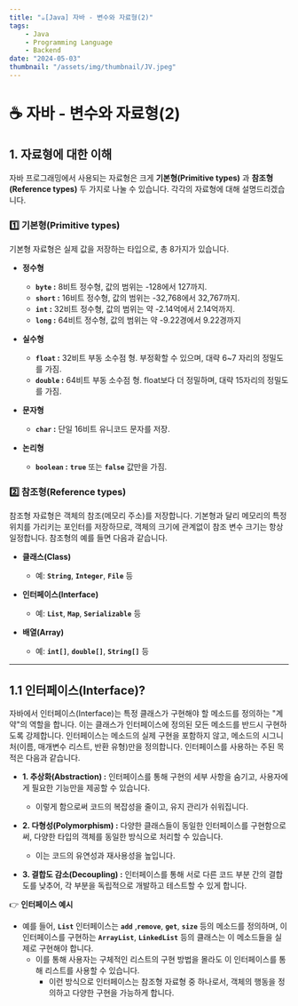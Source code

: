 ```yaml
---
title: "☕️[Java] 자바 - 변수와 자료형(2)"
tags:
    - Java
    - Programming Language
    - Backend
date: "2024-05-03"
thumbnail: "/assets/img/thumbnail/JV.jpeg"
---
```


# ☕️ 자바 - 변수와 자료형(2)

## 1. 자료형에 대한 이해
자바 프로그래밍에서 사용되는 자료형은 크게 **기본형(Primitive types)** 과 **참조형(Reference types)** 두 가지로 나눌 수 있습니다.
각각의 자료형에 대해 설명드리겠습니다.

### 1️⃣ 기본형(Primitive types)
기본형 자료형은 실제 값을 저장하는 타입으로, 총 8가지가 있습니다.

- **정수형**
    - **`byte` :** 8비트 정수형, 값의 범위는 -128에서 127까지.
    - **`short` :** 16비트 정수형, 값의 범위는 -32,768에서 32,767까지.
    - **`int` :** 32비트 정수형, 값의 범위는 약 -2.14억에서 2.14억까지.
    - **`long` :** 64비트 정수형, 값의 범위는 약 -9.22경에서 9.22경까지

- **실수형**
    - **`float` :** 32비트 부동 소수점 형. 부정확할 수 있으며, 대략 6~7 자리의 정밀도를 가짐.
    - **`double` :** 64비트 부동 소수점 형. float보다 더 정밀하며, 대략 15자리의 정밀도를 가짐.

- **문자형**
    - **`char` :** 단일 16비트 유니코드 문자를 저장.

- **논리형**
    - **`boolean` :** **`true`** 또는 **`false`** 값만을 가짐.

### 2️⃣ 참조형(Reference types)
참조형 자료형은 객체의 참조(메모리 주소)를 저장합니다.
기본형과 달리 메모리의 특정 위치를 가리키는 포인터를 저장하므로, 객체의 크기에 관계없이 참조 변수 크기는 항상 일정합니다.
참조형의 예를 들면 다음과 같습니다.

- **클래스(Class)**
    - 예: **`String`**, **`Integer`**, **`File`** 등

- **인터페이스(Interface)**
    - 예: **`List`**, **`Map`**, **`Serializable`** 등

- **배열(Array)**
    - 예: **`int[]`**, **`double[]`**, **`String[]`** 등

---

## 1.1 인터페이스(Interface)?
자바에서 인터페이스(Interface)는 특정 클래스가 구현해야 할 메소드를 정의하는 "계약"의 역할을 합니다.
이는 클래스가 인터페이스에 정의된 모든 메소드를 반드시 구현하도록 강제합니다.
인터페이스는 메소드의 실제 구현을 포함하지 않고, 메소드의 시그니처(이름, 매개변수 리스트, 반환 유형)만을 정의합니다.
인터페이스를 사용하는 주된 목적은 다음과 같습니다.

- **1. 추상화(Abstraction) :** 인터페이스를 통해 구현의 세부 사항을 숨기고, 사용자에게 필요한 기능만을 제공할 수 있습니다.
    - 이렇게 함으로써 코드의 복잡성을 줄이고, 유지 관리가 쉬워집니다.

- **2. 다형성(Polymorphism) :** 다양한 클래스들이 동일한 인터페이스를 구현함으로써, 다양한 타입의 객체를 동일한 방식으로 처리할 수 있습니다.
    - 이는 코드의 유연성과 재사용성을 높입니다.

- **3. 결합도 감소(Decoupling) :** 인터페이스를 통해 서로 다른 코드 부분 간의 결합도를 낮추어, 각 부분을 독립적으로 개발하고 테스트할 수 있게 합니다.

👉 **인터페이스 예시**
- 예를 들어, **`List`** 인터페이스는 **`add`** ,**`remove`**, **`get`**, **`size`** 등의 메소드를 정의하며, 이 인터페이스를 구현하는 **`ArrayList`**, **`LinkedList`** 등의 클래스는 이 메소드들을 실제로 구현해야 합니다.
    - 이를 통해 사용자는 구체적인 리스트의 구현 방법을 몰라도 이 인터페이스를 통해 리스트를 사용할 수 있습니다.
        - 이런 방식으로 인터페이스는 참조형 자료형 중 하나로서, 객체의 행동을 정의하고 다양한 구현을 가능하게 합니다.
